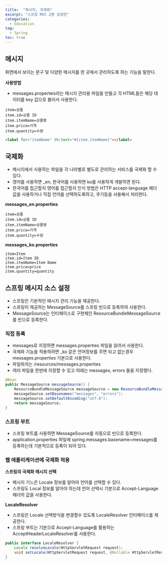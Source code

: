 ```yaml
---
title:  "메시지, 국제화"
excerpt: "스프링 MVC 2편 김영한"
categories:
  - Education
tag:
  - Spring
toc: true
---
```


## 메시지
화면에서 보이는 문구 및 다양한 메시지를 한 곳에서 관리하도록 하는 기능을 말한다.

**사용방법**
- messages.properteis라는 메시지 관리용 파일을 만들고 각 HTML들은 해당 데이터를 key 값으로 불러서 사용한다.

```
item=상품
item.id=상품 ID
item.itemName=상품명
item.price=가격
item.quantity=수량
```

```HTML
<label for="itemName" th:text="#{item.itemName}"></label>
```

## 국제화
- 메시지에서 사용하는 파일을 각 나라별로 별도로 관리하는 서비스를 국제화 할 수 있다.  
- 영어를 사용하면 _en, 한국어를 사용하면  ko를 사용하게 개발하면 된다.
- 한국어를 접근할지 영어를 접근할지 인식 방법은 HTTP accept-language 헤더 값을 사용하거나 직접 언어를 선택하도록하고, 쿠기등을 사용해서 처리한다.


**messages_en.properties**

```
item=상품
item.id=상품 ID
item.itemName=상품명
item.price=가격
item.quantity=수량
```


**messages_ko.properties**

```
item=Item
item.id=Item ID
item.itemName=Item Name
item.price=price
item.quantity=quantity
```

## 스프링 메시지 소스 설정
- 스프링은 기본적인 메시지 관리 기능을 제공한다.
- 스프링이 제공하는 MessageSource를 스프링 빈으로 등록하여 사용한다.
- MessageSource는 인터페이스로 구현체인 ResourceBundleMessageSource를 빈으로 등록한다.

### 직접 등록
- messages로 지정하면 messages.properties 파일을 읽어서 사용한다.
- 국제화 기능을 적용하려면 _ko 같은 언어정보를 주면 되고 없는경우 messages.properties 기본으로 사용한다.
- 파일위치는 /resources/messages.properties
- 여러 파일을 한번에 지정할 수 있고 아래는 messages, errors 둘을 지정했다. 

```java
@Bean
public MessageSource messageSource() {
	ResourceBundleMessageSource messageSource = new ResourceBundleMessageSource();
	messageSource.setBasenames("messages", "errors");     
	messageSource.setDefaultEncoding("utf-8");
	return messageSource; 
}
```

### 스프링 부트
- 스프링 부트를 사용하면 MessageSource를 자동으로 빈으로 등록한다.
- application.properties 파일에 spring.messages.basename=messages를 등록하는데 기본적으로 등록이 되어 있다.

### 웹 애플리케이션에 국제화 적용

**스프링의 국제화 메시지 선택**
- 메시지 기느은 Locale 정보를 알아야 언어를 선택할 수 있다.
- 스프링도 Local 정보를 알아야 하는데 언어 선택시 기본으로 Accept-Language 헤더의 값을 사용한다.

**LocaleResolver**
- 스프링은 Locale 선택방식을 변경할수 있도록 LocaleResolver 인터페이스를 제공한다.
- 스프링 부트는 기본으로 Accept-Language를 활용하는 AcceptHeaderLocaleResolver를 사용한다.

``` java
public interface LocaleResolver {
	Locale resolveLocale(HttpServletRequest request);
	void setLocale(HttpServletRequest request, @Nullable HttpServletResponse response, @Nullable Locale locale);
}
```